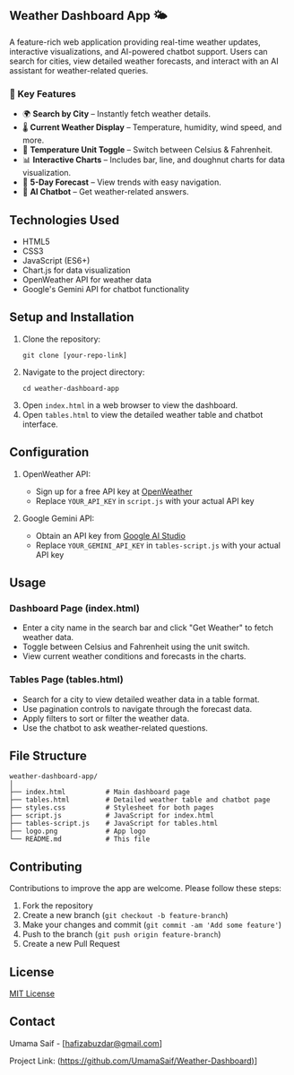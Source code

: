 ## Weather Dashboard App 🌤️

A feature-rich web application providing real-time weather updates, interactive visualizations, and AI-powered chatbot support. Users can search for cities, view detailed weather forecasts, and interact with an AI assistant for weather-related queries.

### 🌟 Key Features
- 🌍 **Search by City** – Instantly fetch weather details.
- 🌡️ **Current Weather Display** – Temperature, humidity, wind speed, and more.
- 🔄 **Temperature Unit Toggle** – Switch between Celsius & Fahrenheit.
- 📊 **Interactive Charts** – Includes bar, line, and doughnut charts for data visualization.
- 📅 **5-Day Forecast** – View trends with easy navigation.
- 💬 **AI Chatbot** – Get weather-related answers.

## Technologies Used

- HTML5
- CSS3
- JavaScript (ES6+)
- Chart.js for data visualization
- OpenWeather API for weather data
- Google's Gemini API for chatbot functionality

## Setup and Installation

1. Clone the repository:
   ```
   git clone [your-repo-link]
   ```
2. Navigate to the project directory:
   ```
   cd weather-dashboard-app
   ```
3. Open `index.html` in a web browser to view the dashboard.
4. Open `tables.html` to view the detailed weather table and chatbot interface.

## Configuration

1. OpenWeather API:
   - Sign up for a free API key at [OpenWeather](https://openweathermap.org/api)
   - Replace `YOUR_API_KEY` in `script.js` with your actual API key

2. Google Gemini API:
   - Obtain an API key from [Google AI Studio](https://ai.google.dev/)
   - Replace `YOUR_GEMINI_API_KEY` in `tables-script.js` with your actual API key

## Usage

### Dashboard Page (index.html)
- Enter a city name in the search bar and click "Get Weather" to fetch weather data.
- Toggle between Celsius and Fahrenheit using the unit switch.
- View current weather conditions and forecasts in the charts.

### Tables Page (tables.html)
- Search for a city to view detailed weather data in a table format.
- Use pagination controls to navigate through the forecast data.
- Apply filters to sort or filter the weather data.
- Use the chatbot to ask weather-related questions.

## File Structure

```
weather-dashboard-app/
│
├── index.html          # Main dashboard page
├── tables.html         # Detailed weather table and chatbot page
├── styles.css          # Stylesheet for both pages
├── script.js           # JavaScript for index.html
├── tables-script.js    # JavaScript for tables.html
├── logo.png            # App logo
└── README.md           # This file
```

## Contributing

Contributions to improve the app are welcome. Please follow these steps:

1. Fork the repository
2. Create a new branch (`git checkout -b feature-branch`)
3. Make your changes and commit (`git commit -am 'Add some feature'`)
4. Push to the branch (`git push origin feature-branch`)
5. Create a new Pull Request

## License

[MIT License](https://opensource.org/licenses/MIT)

## Contact

Umama Saif - [hafizabuzdar@gmail.com]

Project Link: ([https://github.com/UmamaSaif/Weather-Dashboard)](https://github.com/UmamaSaif/Weather-Dashboard)]
